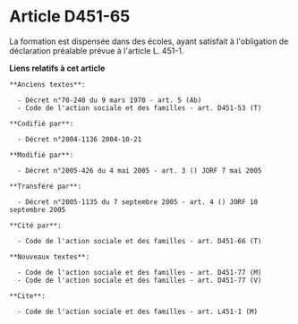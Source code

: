 # Article D451-65

La formation est dispensée dans des écoles, ayant satisfait à l'obligation de déclaration préalable prévue à l'article L.
451-1.

**Liens relatifs à cet article**

	**Anciens textes**:

	  - Décret n°70-240 du 9 mars 1970 - art. 5 (Ab)
	  - Code de l'action sociale et des familles - art. D451-53 (T)

	**Codifié par**:

	  - Décret n°2004-1136 2004-10-21

	**Modifié par**:

	  - Décret n°2005-426 du 4 mai 2005 - art. 3 () JORF 7 mai 2005

	**Transféré par**:

	  - Décret n°2005-1135 du 7 septembre 2005 - art. 4 () JORF 10 septembre 2005

	**Cité par**:

	  - Code de l'action sociale et des familles - art. D451-66 (T)

	**Nouveaux textes**:

	  - Code de l'action sociale et des familles - art. D451-77 (M)
	  - Code de l'action sociale et des familles - art. D451-77 (V)

	**Cite**:

	  - Code de l'action sociale et des familles - art. L451-1 (M)
